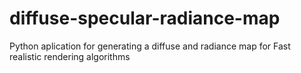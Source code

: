 # diffuse-specular-radiance-map
 Python aplication for generating a diffuse and radiance map for Fast realistic rendering algorithms

